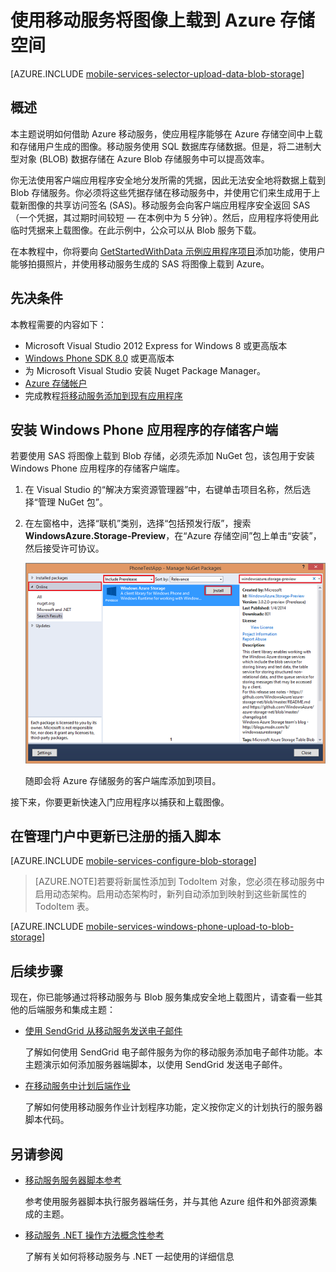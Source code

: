 <properties 
	pageTitle="将图像从 Windows Phone Silverlight 应用上载到 Azure 存储空间 | Windows Azure" 
	description="了解如何使用移动服务将图像从 Windows Phone Silverlight 应用上载到 Azure Blob 存储。" 
	documentationCenter="windows" 
	authors="ggailey777" 
	services="mobile-services" 
	manager="dwrede" 
	editor=""/>

<tags 
	ms.service="mobile-services" 
	ms.date="07/21/2015" 
	wacn.date="10/22/2015"/>

#  使用移动服务将图像上载到 Azure 存储空间

[AZURE.INCLUDE [mobile-services-selector-upload-data-blob-storage](../includes/mobile-services-selector-upload-data-blob-storage.md)]

## 概述

本主题说明如何借助 Azure 移动服务，使应用程序能够在 Azure 存储空间中上载和存储用户生成的图像。移动服务使用 SQL 数据库存储数据。但是，将二进制大型对象 (BLOB) 数据存储在 Azure Blob 存储服务中可以提高效率。

你无法使用客户端应用程序安全地分发所需的凭据，因此无法安全地将数据上载到 Blob 存储服务。你必须将这些凭据存储在移动服务中，并使用它们来生成用于上载新图像的共享访问签名 (SAS)。移动服务会向客户端应用程序安全返回 SAS（一个凭据，其过期时间较短 &mdash; 在本例中为 5 分钟）。然后，应用程序将使用此临时凭据来上载图像。在此示例中，公众可以从 Blob 服务下载。

在本教程中，你将要向 [GetStartedWithData 示例应用程序项目](/documentation/articles/mobile-services-windows-phone-get-started-data)添加功能，使用户能够拍摄照片，并使用移动服务生成的 SAS 将图像上载到 Azure。


## 先决条件

本教程需要的内容如下：

+ Microsoft Visual Studio 2012 Express for Windows 8 或更高版本
+ [Windows Phone SDK 8.0] 或更高版本
+ 为 Microsoft Visual Studio 安装 Nuget Package Manager。
+ [Azure 存储帐户][How To Create a Storage Account]
+ 完成教程[将移动服务添加到现有应用程序](/documentation/articles/mobile-services-windows-phone-get-started-data)  


## 安装 Windows Phone 应用程序的存储客户端

若要使用 SAS 将图像上载到 Blob 存储，必须先添加 NuGet 包，该包用于安装 Windows Phone 应用程序的存储客户端库。

1. 在 Visual Studio 的“解决方案资源管理器”中，右键单击项目名称，然后选择“管理 NuGet 包”。

2. 在左窗格中，选择“联机”类别，选择“包括预发行版”，搜索 **WindowsAzure.Storage-Preview**，在“Azure 存储空间”包上单击“安装”，然后接受许可协议。

  	![添加 Azure 存储空间 NuGet](./media/mobile-services-windows-phone-upload-data-blob-storage/mobile-add-storage-nuget-package-dotnet.png)

  	随即会将 Azure 存储服务的客户端库添加到项目。

接下来，你要更新快速入门应用程序以捕获和上载图像。

## 在管理门户中更新已注册的插入脚本


[AZURE.INCLUDE [mobile-services-configure-blob-storage](../includes/mobile-services-configure-blob-storage.md)]

>[AZURE.NOTE]若要将新属性添加到 TodoItem 对象，您必须在移动服务中启用动态架构。启用动态架构时，新列自动添加到映射到这些新属性的 TodoItem 表。

[AZURE.INCLUDE [mobile-services-windows-phone-upload-to-blob-storage](../includes/mobile-services-windows-phone-upload-to-blob-storage.md)]


## 后续步骤

现在，你已能够通过将移动服务与 Blob 服务集成安全地上载图片，请查看一些其他的后端服务和集成主题：

+ [使用 SendGrid 从移动服务发送电子邮件]
 
  了解如何使用 SendGrid 电子邮件服务为你的移动服务添加电子邮件功能。本主题演示如何添加服务器端脚本，以使用 SendGrid 发送电子邮件。

+ [在移动服务中计划后端作业]

  了解如何使用移动服务作业计划程序功能，定义按你定义的计划执行的服务器脚本代码。

## 另请参阅

+ [移动服务服务器脚本参考]

  参考使用服务器脚本执行服务器端任务，并与其他 Azure 组件和外部资源集成的主题。
 
+ [移动服务 .NET 操作方法概念性参考]

  了解有关如何将移动服务与 .NET 一起使用的详细信息
  
<!-- Images. -->

<!-- URLs. -->
[使用 SendGrid 从移动服务发送电子邮件]: /documentation/articles/store-sendgrid-mobile-services-send-email-scripts
[在移动服务中计划后端作业]: /documentation/articles/mobile-services-schedule-recurring-tasks
[移动服务服务器脚本参考]: /documentation/articles/mobile-services-how-to-use-server-scripts
[Get started with Mobile Services]: /documentation/articles/mobile-services-windows-phone-get-started

[Azure Management Portal]: https://manage.windowsazure.cn/
[How To Create a Storage Account]: /documentation/articles/storage-create-storage-account
[Azure Storage Client library for Store apps]: http://go.microsoft.com/fwlink/p/?LinkId=276866
[移动服务 .NET 操作方法概念性参考]: /documentation/articles/mobile-services-windows-dotnet-how-to-use-client-library
[Windows Phone SDK 8.0]: http://www.microsoft.com/zh-cn/download/details.aspx?id=35471

<!---HONumber=74-->